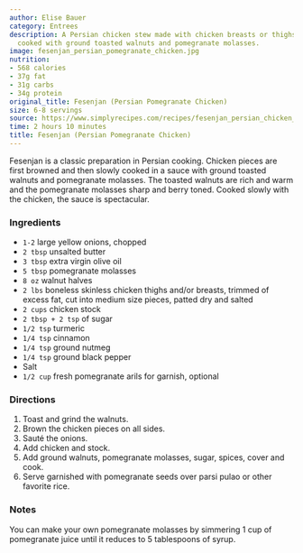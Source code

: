 ```yaml
---
author: Elise Bauer
category: Entrees
description: A Persian chicken stew made with chicken breasts or thighs that are slowly
  cooked with ground toasted walnuts and pomegranate molasses.
image: fesenjan_persian_pomegranate_chicken.jpg
nutrition:
- 568 calories
- 37g fat
- 31g carbs
- 34g protein
original_title: Fesenjan (Persian Pomegranate Chicken)
size: 6-8 servings
source: https://www.simplyrecipes.com/recipes/fesenjan_persian_chicken_stew_with_walnut_and_pomegranate_sauce/undefined
time: 2 hours 10 minutes
title: Fesenjan (Persian Pomegranate Chicken)
---
```

Fesenjan is a classic preparation in Persian cooking. Chicken pieces are first browned and then slowly cooked in a sauce with ground toasted walnuts and pomegranate molasses. The toasted walnuts are rich and warm and the pomegranate molasses sharp and berry toned. Cooked slowly with the chicken, the sauce is spectacular. 

### Ingredients

* `1-2` large yellow onions, chopped
* `2 tbsp` unsalted butter
* `3 tbsp` extra virgin olive oil
* `5 tbsp` pomegranate molasses
* `8 oz` walnut halves
* `2 lbs` boneless skinless chicken thighs and/or breasts, trimmed of excess fat, cut into medium size pieces, patted dry and salted
* `2 cups` chicken stock
* `2 tbsp + 2 tsp` of sugar
* `1/2 tsp` turmeric
* `1/4 tsp` cinnamon
* `1/4 tsp` ground nutmeg
* `1/4 tsp` ground black pepper
* Salt
* `1/2 cup` fresh pomegranate arils for garnish, optional

### Directions

1. Toast and grind the walnuts.
2. Brown the chicken pieces on all sides.
3. Sauté the onions.
4. Add chicken and stock.
5. Add ground walnuts, pomegranate molasses, sugar, spices, cover and cook.
6. Serve garnished with pomegranate seeds over parsi pulao or other favorite rice.

### Notes

You can make your own pomegranate molasses by simmering 1 cup of pomegranate juice until it reduces to 5 tablespoons of syrup.